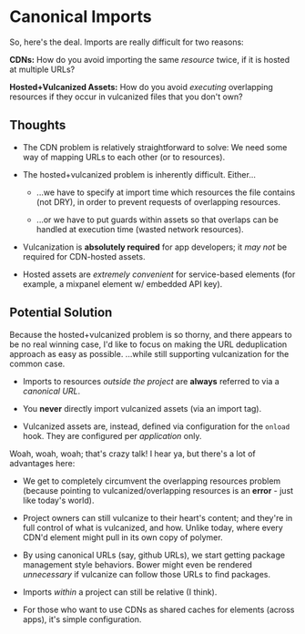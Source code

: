 Canonical Imports
=================

So, here's the deal. Imports are really difficult for two reasons:

**CDNs:** How do you avoid importing the same _resource_ twice, if it is hosted
at multiple URLs?

**Hosted+Vulcanized Assets:** How do you avoid _executing_ overlapping
resources if they occur in vulcanized files that you don't own?


Thoughts
--------

* The CDN problem is relatively straightforward to solve: We need some way of
  mapping URLs to each other (or to resources).

* The hosted+vulcanized problem is inherently difficult. Either...

  * ...we have to specify at import time which resources the file contains
    (not DRY), in order to prevent requests of overlapping resources.

  * ...or we have to put guards within assets so that overlaps can be handled
    at execution time (wasted network resources).

* Vulcanization is **absolutely required** for app developers; it _may not_ be
  required for CDN-hosted assets.

* Hosted assets are _extremely convenient_ for service-based elements (for
  example, a mixpanel element w/ embedded API key).


Potential Solution
------------------

Because the hosted+vulcanized problem is so thorny, and there appears to be no
real winning case, I'd like to focus on making the URL deduplication approach
as easy as possible. ...while still supporting vulcanization for the common
case.

* Imports to resources _outside the project_ are **always** referred to via a
  _canonical URL_.

* You **never** directly import vulcanized assets (via an import tag).

* Vulcanized assets are, instead, defined via configuration for the `onload`
  hook. They are configured per _application_ only.


Woah, woah, woah; that's crazy talk! I hear ya, but there's a lot of advantages
here:

* We get to completely circumvent the overlapping resources problem (because
  pointing to vulcanized/overlapping resources is an **error** - just like
  today's world).

* Project owners can still vulcanize to their heart's content; and they're in
  full control of what is vulcanized, and how. Unlike today, where every CDN'd
  element might pull in its own copy of polymer.

* By using canonical URLs (say, github URLs), we start getting package
  management style behaviors. Bower might even be rendered _unnecessary_ if
  vulcanize can follow those URLs to find packages.

* Imports _within_ a project can still be relative (I think).

* For those who want to use CDNs as shared caches for elements (across apps),
  it's simple configuration.

